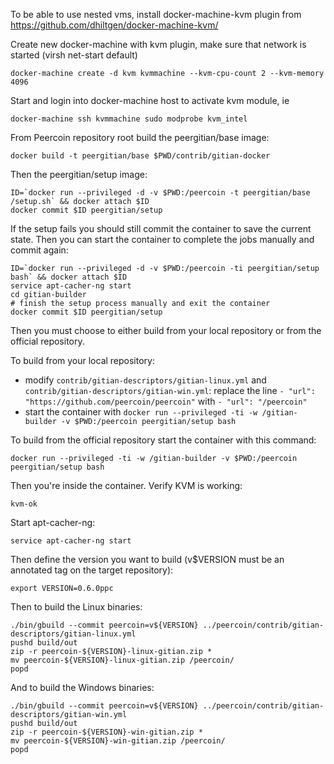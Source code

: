 To be able to use nested vms, install docker-machine-kvm plugin from https://github.com/dhiltgen/docker-machine-kvm/

Create new docker-machine with kvm plugin, make sure that network is started (virsh net-start default)

	docker-machine create -d kvm kvmmachine --kvm-cpu-count	2 --kvm-memory 4096

Start and login into docker-machine host to activate kvm module, ie

	docker-machine ssh kvmmachine sudo modprobe kvm_intel

From Peercoin repository root build the peergitian/base image:

    docker build -t peergitian/base $PWD/contrib/gitian-docker

Then the peergitian/setup image:

    ID=`docker run --privileged -d -v $PWD:/peercoin -t peergitian/base /setup.sh` && docker attach $ID
    docker commit $ID peergitian/setup

If the setup fails you should still commit the container to save the current state. Then you can start the container to complete the jobs manually and commit again:

    ID=`docker run --privileged -d -v $PWD:/peercoin -ti peergitian/setup bash` && docker attach $ID
    service apt-cacher-ng start
    cd gitian-builder
    # finish the setup process manually and exit the container
    docker commit $ID peergitian/setup


Then you must choose to either build from your local repository or from the official repository.

To build from your local repository:

* modify `contrib/gitian-descriptors/gitian-linux.yml` and `contrib/gitian-descriptors/gitian-win.yml`: replace the line `- "url": "https://github.com/peercoin/peercoin"` with `- "url": "/peercoin"`
* start the container with `docker run --privileged -ti -w /gitian-builder -v $PWD:/peercoin peergitian/setup bash`

To build from the official repository start the container with this command:

    docker run --privileged -ti -w /gitian-builder -v $PWD:/peercoin peergitian/setup bash

Then you're inside the container. Verify KVM is working:

    kvm-ok

Start apt-cacher-ng:

    service apt-cacher-ng start

Then define the version you want to build (v$VERSION must be an annotated tag on the target repository):

    export VERSION=0.6.0ppc

Then to build the Linux binaries:

    ./bin/gbuild --commit peercoin=v${VERSION} ../peercoin/contrib/gitian-descriptors/gitian-linux.yml
    pushd build/out
    zip -r peercoin-${VERSION}-linux-gitian.zip *
    mv peercoin-${VERSION}-linux-gitian.zip /peercoin/
    popd

And to build the Windows binaries:

    ./bin/gbuild --commit peercoin=v${VERSION} ../peercoin/contrib/gitian-descriptors/gitian-win.yml
    pushd build/out
    zip -r peercoin-${VERSION}-win-gitian.zip *
    mv peercoin-${VERSION}-win-gitian.zip /peercoin/
    popd
